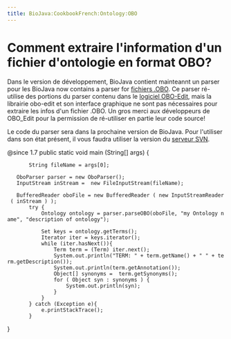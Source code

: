```yaml
---
title: BioJava:CookbookFrench:Ontology:OBO
---
```


Comment extraire l'information d'un fichier d'ontologie en format OBO?
======================================================================

Dans le version de développement, BioJava contient mainteannt un parser
pour les BioJava now contains a parser for [fichiers
.OBO](http://www.geneontology.org/GO.format.obo-1_2.shtml). Ce parser
ré-utilise des portions du parser contenu dans le [logiciel
OBO-Edit](http://wiki.geneontology.org/index.php/OBO-Edit), mais la
librairie obo-edit et son interface graphique ne sont pas nécessaires
pour extraire les infos d'un fichier .OBO. Un gros merci aux
développeurs de OBO\_Edit pour la permission de ré-utiliser en partie
leur code source!

Le code du parser sera dans la prochaine version de BioJava. Pour
l'utiliser dans son état présent, il vous faudra utiliser la version du
[serveur SVN](Autobuild_events "wikilink").

<java> @since 1.7 public static void main (String[] args) {

`       String fileName = args[0];`

`   OboParser parser = new OboParser();`  
`   InputStream inStream =  new FileInputStream(fileName);`  
`       `  
`   BufferedReader oboFile = new BufferedReader ( new InputStreamReader ( inStream ) );`  
`       try {`  
`           Ontology ontology = parser.parseOBO(oboFile, "my Ontology name", "description of ontology");`  
`                       `  
`           Set keys = ontology.getTerms();`  
`           Iterator iter = keys.iterator();`  
`           while (iter.hasNext()){`  
`               Term term = (Term) iter.next();`  
`               System.out.println("TERM: " + term.getName() + " " + term.getDescription());`  
`               System.out.println(term.getAnnotation());`  
`               Object[] synonyms =  term.getSynonyms();`  
`               for ( Object syn : synonyms ) {`  
`                   System.out.println(syn);`  
`               }                   `  
`           }           `  
`       } catch (Exception e){`  
`           e.printStackTrace();`  
`       }`

} </java>
